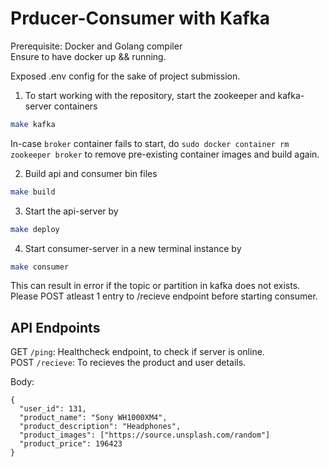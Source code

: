 # Prducer-Consumer with Kafka

Prerequisite: Docker and Golang compiler  
Ensure to have docker up && running.

Exposed .env config for the sake of project submission.

1. To start working with the repository, start the zookeeper and kafka-server containers

```bash
make kafka
```
In-case `broker` container fails to start, do `sudo docker container rm zookeeper broker` to remove pre-existing container images and build again.

2. Build api and consumer bin files

```bash
make build
```

3. Start the api-server by

```bash
make deploy
```

4. Start consumer-server in a new terminal instance by

```bash
make consumer
```
This can result in error if the topic or partition in kafka does not exists. Please POST atleast 1 entry to /recieve endpoint before starting consumer.

## API Endpoints

GET `/ping`: Healthcheck endpoint, to check if server is online.  
POST `/recieve`: To recieves the product and user details.

Body:
```
{
  "user_id": 131,
  "product_name": "Sony WH1000XM4",
  "product_description": "Headphones",
  "product_images": ["https://source.unsplash.com/random"]
  "product_price": 196423
}
```
